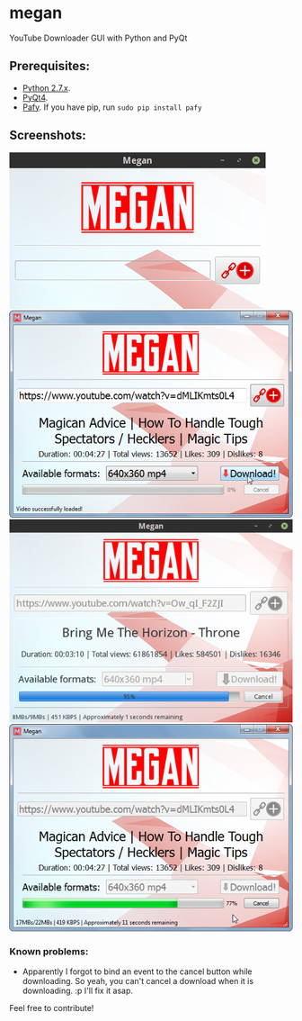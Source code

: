 # megan
YouTube Downloader GUI with Python and PyQt

## Prerequisites:
* [Python 2.7.x](https://www.python.org/downloads/).
* [PyQt4](http://pyqt.sourceforge.net/Docs/PyQt4/installation.html).
* [Pafy](http://pythonhosted.org/Pafy/). If you have pip, run `sudo pip install pafy`
## Screenshots:
![on linux](https://raw.githubusercontent.com/naeem-hasan/megan/master/screenshots/lmegan.png)
![on windows video loaded](https://raw.githubusercontent.com/naeem-hasan/megan/master/screenshots/wloaded.png)
![downloading on linux](https://raw.githubusercontent.com/naeem-hasan/megan/master/screenshots/ldownload2.png)
![downloading on windows](https://raw.githubusercontent.com/naeem-hasan/megan/master/screenshots/wdownload.png)

### Known problems:
* Apparently I forgot to bind an event to the cancel button while downloading. So yeah, you can't cancel a download when it is downloading. :p I'll fix it asap.

Feel free to contribute!
